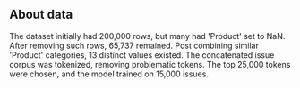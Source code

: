 ## About data
The dataset initially had 200,000 rows, but many had 'Product' set to NaN. After removing such rows, 65,737 remained. 
Post combining similar 'Product' categories, 13 distinct values existed. The concatenated issue corpus was tokenized, removing problematic tokens. 
The top 25,000 tokens were chosen, and the model trained on 15,000 issues.

